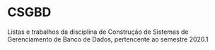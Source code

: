 # CSGBD
Listas e trabalhos da disciplina de Construção de Sistemas de Gerenciamento de Banco de Dados, pertencente ao semestre 2020.1
